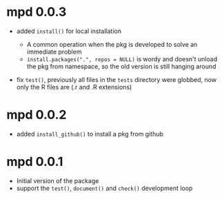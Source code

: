 # mpd 0.0.3

* added `install()` for local installation
    - A common operation when the pkg is developed to solve an immediate problem
    - `install.packages(".", repos = NULL)` is wordy and doesn't unload the pkg from namespace,
      so the old version is still hanging around

* fix `test()`, previously all files in the `tests` directory were globbed, now only the R files are (.r and .R extensions)

# mpd 0.0.2

* added `install_github()` to install a pkg from github

# mpd 0.0.1

* Initial version of the package
* support the `test()`, `document()` and `check()` development loop
